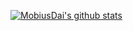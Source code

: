 [![MobiusDai's github stats](https://github-readme-stats.vercel.app/api?username=MobiusDai&include_all_commits=true&show_icons=true&theme=vue)](https://github.com/MobiusDai)

